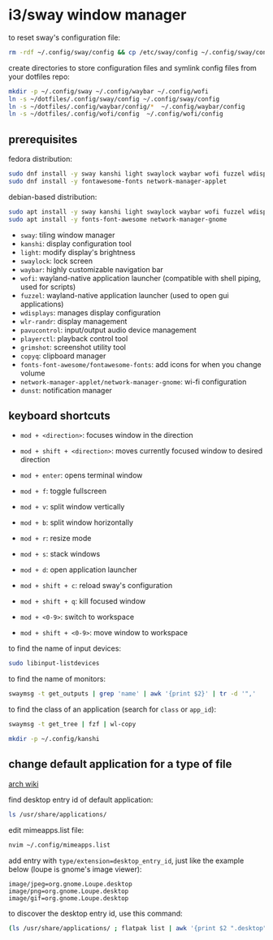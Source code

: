 
# i3/sway window manager

to reset sway's configuration file:

```bash
rm -rdf ~/.config/sway/config && cp /etc/sway/config ~/.config/sway/config
```

create directories to store configuration files and symlink config files from your dotfiles repo:

```bash
mkdir -p ~/.config/sway ~/.config/waybar ~/.config/wofi
ln -s ~/dotfiles/.config/sway/config ~/.config/sway/config
ln -s ~/dotfiles/.config/waybar/config/*  ~/.config/waybar/config
ln -s ~/dotfiles/.config/wofi/config  ~/.config/wofi/config
```

## prerequisites

fedora distribution:

```bash
sudo dnf install -y sway kanshi light swaylock waybar wofi fuzzel wdisplays wlr-randr pavucontrol grimshot copyq playerctl dunst
sudo dnf install -y fontawesome-fonts network-manager-applet
```

debian-based distribution:

```bash
sudo apt install -y sway kanshi light swaylock waybar wofi fuzzel wdisplays wlr-randr pavucontrol grimshot copyq playerctl dunst
sudo apt install -y fonts-font-awesome network-manager-gnome
```

- `sway`: tiling window manager
- `kanshi`: display configuration tool
- `light`: modify display's brightness
- `swaylock`: lock screen
- `waybar`: highly customizable navigation bar
- `wofi`: wayland-native application launcher (compatible with shell piping, used for scripts)
- `fuzzel`: wayland-native application launcher (used to open gui applications)
- `wdisplays`: manages display configuration
- `wlr-randr`: display management
- `pavucontrol`: input/output audio device management
- `playerctl`: playback control tool
- `grimshot`: screenshot utility tool
- `copyq`: clipboard manager
- `fonts-font-awesome/fontawesome-fonts`: add icons for when you change volume
- `network-manager-applet/network-manager-gnome`: wi-fi configuration
- `dunst`: notification manager

## keyboard shortcuts

- `mod + <direction>`: focuses window in the direction
- `mod + shift + <direction>`: moves currently focused window to desired direction

- `mod + enter`: opens terminal window
- `mod + f`: toggle fullscreen
- `mod + v`: split window vertically
- `mod + b`: split window horizontally
- `mod + r`: resize mode
- `mod + s`: stack windows
- `mod + d`: open application launcher

- `mod + shift + c`: reload sway's configuration
- `mod + shift + q`: kill focused window

- `mod + <0-9>`: switch to workspace
- `mod + shift + <0-9>`: move window to workspace


to find the name of input devices:

```bash
sudo libinput-listdevices
```

to find the name of monitors:

```bash
swaymsg -t get_outputs | grep 'name' | awk '{print $2}' | tr -d '",'
```

to find the class of an application (search for `class` or `app_id`):

```bash
swaymsg -t get_tree | fzf | wl-copy
```

```bash
mkdir -p ~/.config/kanshi
```

## change default application for a type of file

[arch wiki](https://wiki.archlinux.org/title/XDG_MIME_Applications)

find desktop entry id of default application:

```bash
ls /usr/share/applications/
```

edit mimeapps.list file:

```bash
nvim ~/.config/mimeapps.list
```

add entry with `type/extension=desktop_entry_id`, just like the example below (loupe is gnome's image viewer):

```
image/jpeg=org.gnome.Loupe.desktop
image/png=org.gnome.Loupe.desktop
image/gif=org.gnome.Loupe.desktop
```

to discover the desktop entry id, use this command:

```bash
(ls /usr/share/applications/ ; flatpak list | awk '{print $2 ".desktop"}') | fzf
```
